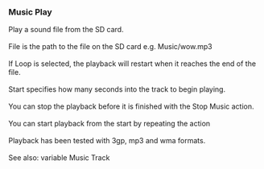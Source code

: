 ### Music Play

Play a sound file from the SD card.\
\
File is the path to the file on the SD card e.g. Music/wow.mp3\
\
If Loop is selected, the playback will restart when it reaches the end
of the file.\
\
Start specifies how many seconds into the track to begin playing.\
\
You can stop the playback before it is finished with the Stop Music
action.\
\
You can start playback from the start by repeating the action\
\
Playback has been tested with 3gp, mp3 and wma formats.\
\
See also: variable Music Track
